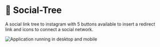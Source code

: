 # 🌲 Social-Tree

A social link tree to instagram with 5 buttons available to insert a redirect link and icons to connect a social network.

![Application running in desktop and mobile](https://i.imgur.com/3nlnv9V.png)
